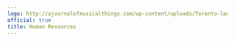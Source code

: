 ```yaml
---
logo: http://ajournalofmusicalthings.com/wp-content/uploads/Toronto-logo.png
official: true
title: Human Resources
---
```

